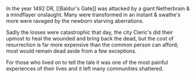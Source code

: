 In the year 1492 DR, [[Baldur's Gate]] was attacked by a giant Netherbrain & a mindflayer onslaught. Many were transformed in an instant & swathe's more were ravaged by the newborn starving aberrations.

Sadly the losses were catastrophic that day, the city Cleric's did their upmost to heal the wounded and bring back the dead, but the cost of resurrection is far more expensive than the common person can afford; most would remain dead aside from a few exceptions.

For those who lived on to tell the tale it was one of the most painful experiences of their lives and it left many communities shattered.